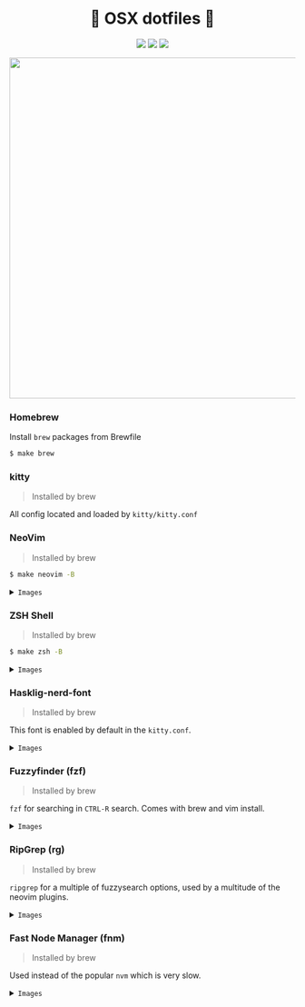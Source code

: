 <p align="center">
  <h1 align="center"> OSX dotfiles </h1>
  <p align="center">
    <img src="https://badgen.net/github/last-commit/smithpeder/dotfiles" />
    <img src="https://badgen.net//badge/license/MIT/blue" />
    <img src="https://img.shields.io/github/repo-size/smithpeder/dotfiles?color=gree&label=size" />
  </p>
    <p align="center">
      <img src="https://i.imgur.com/kUoWMn9.png" width="600px" />
    </p>
</p>

### Homebrew

Install `brew` packages from Brewfile

```sh
$ make brew
```

### kitty

> Installed by brew

All config located and loaded by `kitty/kitty.conf`

### NeoVim

> Installed by brew

```sh
$ make neovim -B
```

<details><summary><code>Images</code></summary>
<p>
<img src="https://i.imgur.com/vtXiHQ0.png" />
</p>
</details>

### ZSH Shell

> Installed by brew

```sh
$ make zsh -B
```

<details><summary><code>Images</code></summary>
<p>
<img src="https://i.imgur.com/5WNzyaX.png" />
</p>
</details>

### Hasklig-nerd-font

> Installed by brew

This font is enabled by default in the `kitty.conf`.

<details><summary><code>Images</code></summary>
<p>
<img src="https://www.nerdfonts.com/assets/img/sankey-glyphs-combined-diagram.png" />
</p>
</details>

### Fuzzyfinder (fzf)

> Installed by brew

`fzf` for searching in `CTRL-R` search. Comes with brew and vim install.

<details><summary><code>Images</code></summary>
<p>
<img src="https://i.imgur.com/L35rILr.png" />
</p>
</details>

### RipGrep (rg)

> Installed by brew

`ripgrep` for a multiple of fuzzysearch options, used by a multitude of the neovim plugins.

<details><summary><code>Images</code></summary>
<p>
Search for files
<img src="https://i.imgur.com/tK6x229.png" />
Regex search for text inside files
<img src="https://i.imgur.com/u9TME6X.png" />
Search after buffers
<img src="https://i.imgur.com/kHaAbi1.png" />
Search for yanks
<img src="https://i.imgur.com/m9KFtzA.png" />
Search for commands
<img src="https://i.imgur.com/05I8ER3.png" />
</p>
</details>

### Fast Node Manager (fnm)

> Installed by brew

Used instead of the popular `nvm` which is very slow.

<details><summary><code>Images</code></summary>
<p>
<img src="https://i.imgur.com/eUnXwdM.png" />
</p>
</details>
